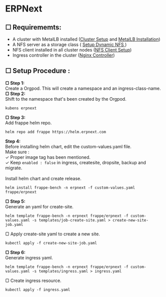 # ERPNext

## ☐ Requirememts: 
- A cluster with MetalLB installed (<a href="https://github.com/nasirnjs/kubernetes/blob/main/k8s-cluster-setup/k8s-1.29-cluster-setup-ubuntu-22.md">Cluster Setup</a> and <a href="https://github.com/nasirnjs/kubernetes/blob/main/k8s-cluster-setup/metallb-l2-configuration.md">MetalLB Installation</a>)
- A NFS server as a storage class ( <a href="https://github.com/nasirnjs/kubernetes/blob/main/k8s-cluster-setup/dynamic-nfs-provisioning_k8s.md">Setup Dynamic NFS </a>)
- NFS client installed in all cluster nodes (<a href="https://bluexp.netapp.com/blog/azure-anf-blg-linux-nfs-server-how-to-set-up-server-and-client">NFS Client Setup</a>)
- Ingress controller in the cluster (<a href="https://github.com/kubernetes/ingress-nginx/tree/main/charts/ingress-nginx">Nginx Controller</a>)

  
## ☐ Setup Procedure : 

**▢ Step 1:** </br>
Create a Orgpod. This will create a namespace and an ingress-class-name. </br> 
**▢ Step 2:** </br>
Shift to the namespace that's been created by the Orgpod. 
```
kubens erpnext
```
**▢ Step 3:** </br>
Add frappe helm repo.
```
helm repo add frappe https://helm.erpnext.com
```
**Step 4:** </br>
Before installing helm chart, edit the custom-values.yaml file.</br> 
Make sure :</br> 
✓ Proper image tag has been mentioned. </br> 
✓ Keep ```enabled : false``` in ingress, createsite, dropsite, backup and migrate. </br>    
Install helm chart and create release.
```
helm install frappe-bench -n erpnext -f custom-values.yaml frappe/erpnext
```
**▢ Step 5:** </br>
Generate an yaml for create-site.
```
helm template frappe-bench -n erpnext frappe/erpnext -f custom-values.yaml -s templates/job-create-site.yaml > create-new-site-job.yaml
```
▢ Apply create-site yaml to create a new site. 
```
kubectl apply -f create-new-site-job.yaml
```
**▢ Step 6:** </br>
Generate ingress yaml.
```
helm template frappe-bench -n erpnext frappe/erpnext -f custom-values.yaml -s templates/ingress.yaml > ingress.yaml
```
▢ Create ingress resource.
```
kubectl apply -f ingress.yaml
```



